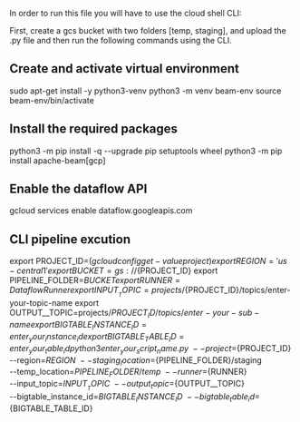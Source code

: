 In order to run this file you will have to use the cloud shell CLI:

First, create a gcs bucket with two folders [temp, staging], and upload the .py file and then run the following commands using the CLI.

## Create and activate virtual environment
sudo apt-get install -y python3-venv
python3 -m venv beam-env
source beam-env/bin/activate

## Install the required packages
python3 -m pip install -q --upgrade pip setuptools wheel
python3 -m pip install apache-beam[gcp]

## Enable the dataflow API
gcloud services enable dataflow.googleapis.com

## CLI pipeline excution
export PROJECT_ID=$(gcloud config get-value project)
export REGION='us-central1'
export BUCKET=gs://${PROJECT_ID}
export PIPELINE_FOLDER=${BUCKET}
export RUNNER=DataflowRunner
export INPUT__TOPIC=projects/${PROJECT_ID}/topics/enter-your-topic-name
export OUTPUT__TOPIC=projects/${PROJECT_ID}/topics/enter-your-sub-name
export BIGTABLE_INSTANCE_ID=enter_your_instance_id
export BIGTABLE_TABLE_ID=enter_your_table_id
python3 enter_your_script_name.py \
--project=${PROJECT_ID} \
--region=${REGION} \
--staging_location=${PIPELINE_FOLDER}/staging \
--temp_location=${PIPELINE_FOLDER}/temp \
--runner=${RUNNER} \
--input_topic=${INPUT__TOPIC} \
--output_topic=${OUTPUT__TOPIC} \
--bigtable_instance_id=${}BIGTABLE_INSTANCE_ID \
--bigtable_table_id=${BIGTABLE_TABLE_ID}